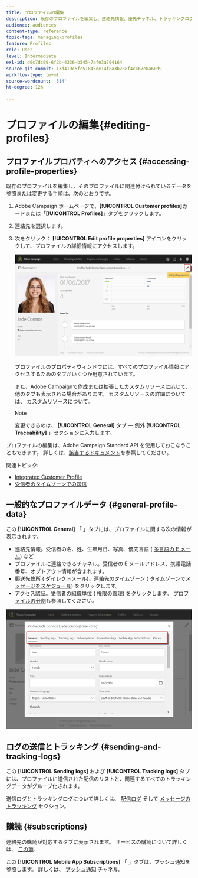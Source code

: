 ```yaml
---
title: プロファイルの編集
description: 既存のプロファイルを編集し、連絡先情報、優先チャネル、トラッキングログ、購読などにアクセスする方法について説明します。
audience: audiences
content-type: reference
topic-tags: managing-profiles
feature: Profiles
role: User
level: Intermediate
exl-id: d0c7dc09-6f2b-4336-b545-7afe3a704164
source-git-commit: 13d419c5fc51845ee14f8a3b288f4c467e0a60d9
workflow-type: tm+mt
source-wordcount: '314'
ht-degree: 12%

---
```


# プロファイルの編集{#editing-profiles}

## プロファイルプロパティへのアクセス {#accessing-profile-properties}

既存のプロファイルを編集し、そのプロファイルに関連付けられているデータを参照または変更する手順は、次のとおりです。

1. Adobe Campaign ホームページで、**[!UICONTROL Customer profiles]**&#x200B;カードまたは「**[!UICONTROL Profiles]**」タブをクリックします。
1. 連絡先を選択します。
1. 次をクリック： **[!UICONTROL Edit profile properties]** アイコンをクリックして、プロファイルの詳細情報にアクセスします。

   ![](assets/profile_creation2.png)

   プロファイルのプロパティウィンドウには、すべてのプロファイル情報にアクセスするためのタブがいくつか用意されています。

   また、Adobe Campaignで作成または拡張したカスタムリソースに応じて、他のタブも表示される場合があります。 カスタムリソースの詳細については、 [カスタムリソースについて](../../developing/using/data-model-concepts.md).

   >[!NOTE]
   >
   >変更できるのは、 **[!UICONTROL General]** タブ — 例外 **[!UICONTROL Traceability]** 」セクションに入力します。

プロファイルの編集は、Adobe Campaign Standard API を使用しておこなうこともできます。 詳しくは、[該当するドキュメント](../../api/using/updating-profiles.md)を参照してください。

関連トピック:

* [Integrated Customer Profile](../../audiences/using/integrated-customer-profile.md)
* [受信者のタイムゾーンでの送信](../../sending/using/sending-messages-at-the-recipient-s-time-zone.md)

## 一般的なプロファイルデータ {#general-profile-data}

この **[!UICONTROL General]** 「 」タブには、プロファイルに関する次の情報が表示されます。

* 連絡先情報。受信者の名、姓、生年月日、写真、優先言語 ( [多言語の E メール](../../channels/using/creating-a-multilingual-email.md)) など
* プロファイルに連絡できるチャネル。受信者の E メールアドレス、携帯電話番号、オプトアウト情報が含まれます。
* 郵送先住所 ( [ダイレクトメール](../../channels/using/about-direct-mail.md))、連絡先のタイムゾーン ( [タイムゾーンでメッセージをスケジュール](../../sending/using/sending-messages-at-the-recipient-s-time-zone.md)) をクリックします。
* アクセス認証。受信者の組織単位 ( [権限の管理](../../administration/using/about-access-management.md)) をクリックします。 [プロファイルの分割](../../administration/using/organizational-units.md#partitioning-profiles)も参照してください。

![](assets/profile_creation4.png)

## ログの送信とトラッキング {#sending-and-tracking-logs}

この **[!UICONTROL Sending logs]** および **[!UICONTROL Tracking logs]** タブには、プロファイルに送信された配信のリストと、関連するすべてのトラッキングデータがグループ化されます。

送信ログとトラッキングログについて詳しくは、 [配信ログ](../../sending/using/monitoring-a-delivery.md#delivery-logs) そして [メッセージのトラッキング](../../sending/using/tracking-messages.md) セクション。

## 購読 {#subscriptions}

連絡先の購読が対応するタブに表示されます。 サービスの購読について詳しくは、 [この節](../../audiences/using/about-subscriptions.md).

この **[!UICONTROL Mobile App Subscriptions]** 「 」タブは、プッシュ通知を参照します。 詳しくは、 [プッシュ通知](../../channels/using/about-push-notifications.md) チャネル。
